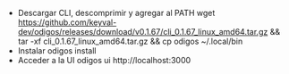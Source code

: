 - Descargar CLI, descomprimir y agregar al PATH
wget https://github.com/keyval-dev/odigos/releases/download/v0.1.67/cli_0.1.67_linux_amd64.tar.gz &&
tar -xf cli_0.1.67_linux_amd64.tar.gz &&
cp odigos ~/.local/bin
- Instalar
odigos install
- Acceder a la UI
odigos ui
http://localhost:3000